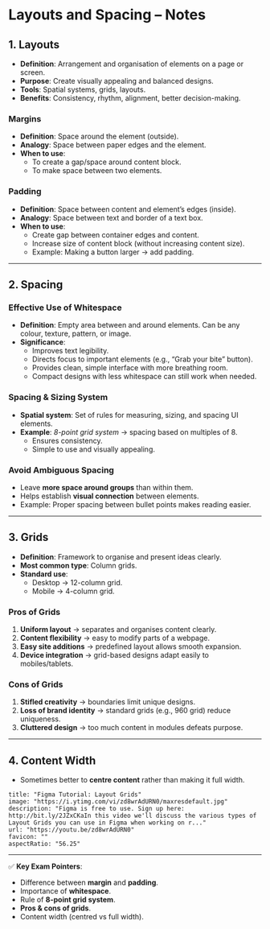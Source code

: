 # Layouts and Spacing – Notes

## 1. Layouts

- **Definition**: Arrangement and organisation of elements on a page or screen.
- **Purpose**: Create visually appealing and balanced designs.
- **Tools**: Spatial systems, grids, layouts.
- **Benefits**: Consistency, rhythm, alignment, better decision-making.

### Margins

- **Definition**: Space around the element (outside).
- **Analogy**: Space between paper edges and the element.
- **When to use**:
    - To create a gap/space around content block.
    - To make space between two elements.

### Padding

- **Definition**: Space between content and element’s edges (inside).
- **Analogy**: Space between text and border of a text box.
- **When to use**:
    - Create gap between container edges and content.
    - Increase size of content block (without increasing content size).
    - Example: Making a button larger → add padding.

---

## 2. Spacing

### Effective Use of Whitespace

- **Definition**: Empty area between and around elements. Can be any colour, texture, pattern, or image.
- **Significance**:
    - Improves text legibility.
    - Directs focus to important elements (e.g., “Grab your bite” button).
    - Provides clean, simple interface with more breathing room.
    - Compact designs with less whitespace can still work when needed.

### Spacing & Sizing System

- **Spatial system**: Set of rules for measuring, sizing, and spacing UI elements.
- **Example**: _8-point grid system_ → spacing based on multiples of 8.
    - Ensures consistency.
    - Simple to use and visually appealing.

### Avoid Ambiguous Spacing

- Leave **more space around groups** than within them.
- Helps establish **visual connection** between elements.
- Example: Proper spacing between bullet points makes reading easier.

---

## 3. Grids

- **Definition**: Framework to organise and present ideas clearly.
- **Most common type**: Column grids.
- **Standard use**:
    - Desktop → 12-column grid.
    - Mobile → 4-column grid.

### Pros of Grids

1. **Uniform layout** → separates and organises content clearly.
2. **Content flexibility** → easy to modify parts of a webpage.
3. **Easy site additions** → predefined layout allows smooth expansion.
4. **Device integration** → grid-based designs adapt easily to mobiles/tablets.

### Cons of Grids

1. **Stifled creativity** → boundaries limit unique designs.
2. **Loss of brand identity** → standard grids (e.g., 960 grid) reduce uniqueness.
3. **Cluttered design** → too much content in modules defeats purpose.

---

## 4. Content Width

- Sometimes better to **centre content** rather than making it full width.

```embed
title: "Figma Tutorial: Layout Grids"
image: "https://i.ytimg.com/vi/zd8wrAdURN0/maxresdefault.jpg"
description: "Figma is free to use. Sign up here: http://bit.ly/2JZxCKaIn this video we'll discuss the various types of Layout Grids you can use in Figma when working on r..."
url: "https://youtu.be/zd8wrAdURN0"
favicon: ""
aspectRatio: "56.25"
```

---

✅ **Key Exam Pointers**:

- Difference between **margin** and **padding**.
- Importance of **whitespace**.
- Rule of **8-point grid system**.
- **Pros & cons of grids**.
- Content width (centred vs full width).